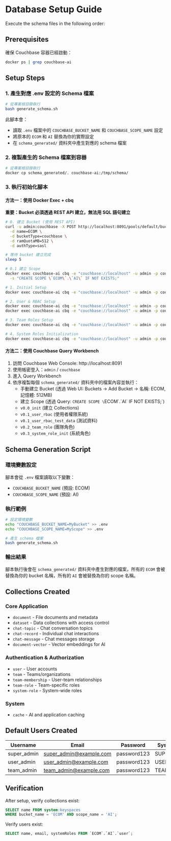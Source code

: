 # Database Setup Guide

Execute the schema files in the following order:

## Prerequisites
確保 Couchbase 容器已經啟動：
```bash
docker ps | grep couchbase-ai
```

## Setup Steps

### 1. 產生對應 .env 設定的 Schema 檔案
```bash
# 從專案根目錄執行
bash generate_schema.sh
```

此腳本會：
- 讀取 `.env` 檔案中的 `COUCHBASE_BUCKET_NAME` 和 `COUCHBASE_SCOPE_NAME` 設定
- 將原本的 `ECOM` 和 `AI` 替換為你的實際設定
- 在 `schema_generated/` 資料夾中產生對應的 schema 檔案

### 2. 複製產生的 Schema 檔案到容器
```bash
# 從專案根目錄執行
docker cp schema_generated/. couchbase-ai:/tmp/schema/
```

### 3. 執行初始化腳本

#### 方法一：使用 Docker Exec + cbq

**重要：Bucket 必須透過 REST API 建立，無法用 SQL 語句建立**

```bash
# 0. 建立 Bucket (使用 REST API)
curl -u admin:couchbase -X POST http://localhost:8091/pools/default/buckets \
  -d name=ECOM \
  -d bucketType=couchbase \
  -d ramQuotaMB=512 \
  -d authType=sasl

# 等待 bucket 建立完成
sleep 5

# 0.1 建立 Scope
docker exec couchbase-ai cbq -e "couchbase://localhost" -u admin -p couchbase \
  -s "CREATE SCOPE \`ECOM\`.\`AI\` IF NOT EXISTS;"

# 1. Initial Setup
docker exec couchbase-ai cbq -e "couchbase://localhost" -u admin -p couchbase -f /tmp/schema/v0.0_init

# 2. User & RBAC Setup
docker exec couchbase-ai cbq -e "couchbase://localhost" -u admin -p couchbase -f /tmp/schema/v0.1_user_rbac
docker exec couchbase-ai cbq -e "couchbase://localhost" -u admin -p couchbase -f /tmp/schema/v0.1_user_rbac_test_data

# 3. Team Roles Setup
docker exec couchbase-ai cbq -e "couchbase://localhost" -u admin -p couchbase -f /tmp/schema/v0.2_team_role

# 4. System Roles Initialization
docker exec couchbase-ai cbq -e "couchbase://localhost" -u admin -p couchbase -f /tmp/schema/v0.3_system_role_init
```

#### 方法二：使用 Couchbase Query Workbench
1. 訪問 Couchbase Web Console: http://localhost:8091
2. 使用帳密登入：`admin` / `couchbase`
3. 進入 Query Workbench
4. 依序複製每個 `schema_generated/` 資料夾中的檔案內容並執行：
   - 手動建立 Bucket (透過 Web UI: Buckets → Add Bucket → 名稱: ECOM, 記憶體: 512MB)
   - 建立 Scope (透過 Query: `CREATE SCOPE \`ECOM\`.\`AI\` IF NOT EXISTS;`)
   - `v0.0_init` (建立 Collections)
   - `v0.1_user_rbac` (使用者權限系統)
   - `v0.1_user_rbac_test_data` (測試資料)
   - `v0.2_team_role` (團隊角色)
   - `v0.3_system_role_init` (系統角色)

## Schema Generation Script

### 環境變數設定
腳本會從 `.env` 檔案讀取以下變數：
- `COUCHBASE_BUCKET_NAME` (預設: ECOM)
- `COUCHBASE_SCOPE_NAME` (預設: AI)

### 執行範例
```bash
# 設定環境變數
echo "COUCHBASE_BUCKET_NAME=MyBucket" >> .env
echo "COUCHBASE_SCOPE_NAME=MyScope" >> .env

# 產生 schema 檔案
bash generate_schema.sh
```

### 輸出結果
腳本執行後會在 `schema_generated/` 資料夾中產生對應的檔案，所有的 `ECOM` 會被替換為你的 bucket 名稱，所有的 `AI` 會被替換為你的 scope 名稱。

## Collections Created

### Core Application
- `document` - File documents and metadata
- `dataset` - Data collections with access control
- `chat-topic` - Chat conversation topics
- `chat-record` - Individual chat interactions
- `chat-message` - Chat messages storage
- `document-vector` - Vector embeddings for AI

### Authentication & Authorization
- `user` - User accounts
- `team` - Teams/organizations
- `team-membership` - User-team relationships
- `team-role` - Team-specific roles
- `system-role` - System-wide roles

### System
- `cache` - AI and application caching

## Default Users Created

| Username | Email | Password | System Role |
|----------|-------|----------|-------------|
| super_admin | super_admin@example.com | password123 | SUPER_ADMIN |
| user_admin | user_admin@example.com | password123 | USER_ADMIN |
| team_admin | team_admin@example.com | password123 | TEAM_ADMIN |

## Verification

After setup, verify collections exist:
```sql
SELECT name FROM system:keyspaces 
WHERE bucket_name = 'ECOM' AND scope_name = 'AI';
```

Verify users exist:
```sql
SELECT name, email, systemRoles FROM `ECOM`.`AI`.`user`;
```